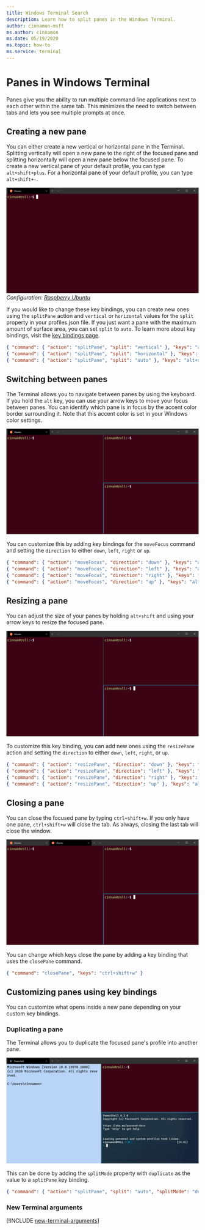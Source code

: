```yaml
---
title: Windows Terminal Search
description: Learn how to split panes in the Windows Terminal.
author: cinnamon-msft
ms.author: cinnamon
ms.date: 05/19/2020
ms.topic: how-to
ms.service: terminal
---
```


# Panes in Windows Terminal

Panes give you the ability to run multiple command line applications next to each other within the same tab. This minimizes the need to switch between tabs and lets you see multiple prompts at once.

## Creating a new pane

You can either create a new vertical or horizontal pane in the Terminal. Splitting vertically will open a new pane to the right of the focused pane and splitting horizontally will open a new pane below the focused pane. To create a new vertical pane of your default profile, you can type `alt+shift+plus`. For a horizontal pane of your default profile, you can type `alt+shift+-`.

![Windows Terminal create pane](./images/open-panes.gif)
_Configuration: [Raspberry Ubuntu](./custom-terminal-gallery/raspberry-ubuntu.md)_

If you would like to change these key bindings, you can create new ones using the `splitPane` action and `vertical` or `horizontal` values for the `split` property in your profiles.json file. If you just want a pane with the maximum amount of surface area, you can set `split` to `auto`. To learn more about key bindings, visit the [key bindings page](./customize-settings/key-bindings.md).

```json
{ "command": { "action": "splitPane", "split": "vertical" }, "keys": "alt+shift+plus" },
{ "command": { "action": "splitPane", "split": "horizontal" }, "keys": "alt+shift+-" },
{ "command": { "action": "splitPane", "split": "auto" }, "keys": "alt+shift+|" }
```

## Switching between panes

The Terminal allows you to navigate between panes by using the keyboard. If you hold the `alt` key, you can use your arrow keys to move your focus between panes. You can identify which pane is in focus by the accent color border surrounding it. Note that this accent color is set in your Windows color settings.

![Windows Terminal switch panes](./images/navigate-panes.gif)

You can customize this by adding key bindings for the `moveFocus` command and setting the `direction` to either `down`, `left`, `right` or `up`.

```json
{ "command": { "action": "moveFocus", "direction": "down" }, "keys": "alt+down" },
{ "command": { "action": "moveFocus", "direction": "left" }, "keys": "alt+left" },
{ "command": { "action": "moveFocus", "direction": "right" }, "keys": "alt+right" },
{ "command": { "action": "moveFocus", "direction": "up" }, "keys": "alt+up" }
```

## Resizing a pane

You can adjust the size of your panes by holding `alt+shift` and using your arrow keys to resize the focused pane.

![Windows Terminal create pane](./images/resize-panes.gif)

To customize this key binding, you can add new ones using the `resizePane` action and setting the `direction` to either `down`, `left`, `right`, or `up`.

```json
{ "command": { "action": "resizePane", "direction": "down" }, "keys": "alt+shift+down" },
{ "command": { "action": "resizePane", "direction": "left" }, "keys": "alt+shift+left" },
{ "command": { "action": "resizePane", "direction": "right" }, "keys": "alt+shift+right" },
{ "command": { "action": "resizePane", "direction": "up" }, "keys": "alt+shift+up" }
```

## Closing a pane

You can close the focused pane by typing `ctrl+shift+w`. If you only have one pane, `ctrl+shift+w` will close the tab. As always, closing the last tab will close the window.

![Windows Terminal close panes](./images/close-panes.gif)

You can change which keys close the pane by adding a key binding that uses the `closePane` command.

```json
{ "command": "closePane", "keys": "ctrl+shift+w" }
```

## Customizing panes using key bindings

You can customize what opens inside a new pane depending on your custom key bindings.

### Duplicating a pane

The Terminal allows you to duplicate the focused pane's profile into another pane.

![Windows Terminal duplicate panes](./images/duplicate-panes.gif)

This can be done by adding the `splitMode` property with `duplicate` as the value to a `splitPane` key binding.

```json
{ "command": { "action": "splitPane", "split": "auto", "splitMode": "duplicate" }, "keys": "alt+shift+d" }
```

### New Terminal arguments

[!INCLUDE [new-terminal-arguments](./new-terminal-arguments.md)]
